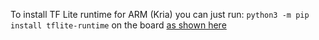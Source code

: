 To install TF Lite runtime for ARM (Kria) you can just run: `python3 -m pip install tflite-runtime` on the board [as shown here](https://www.tensorflow.org/lite/guide/python#install_tensorflow_lite_for_python)